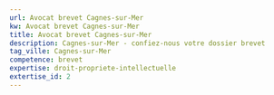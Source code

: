 ```yaml
---
url: Avocat brevet Cagnes-sur-Mer
kw: Avocat brevet Cagnes-sur-Mer
title: Avocat brevet Cagnes-sur-Mer
description: Cagnes-sur-Mer - confiez-nous votre dossier brevet
tag_ville: Cagnes-sur-Mer
competence: brevet
expertise: droit-propriete-intellectuelle
extertise_id: 2
---
```

